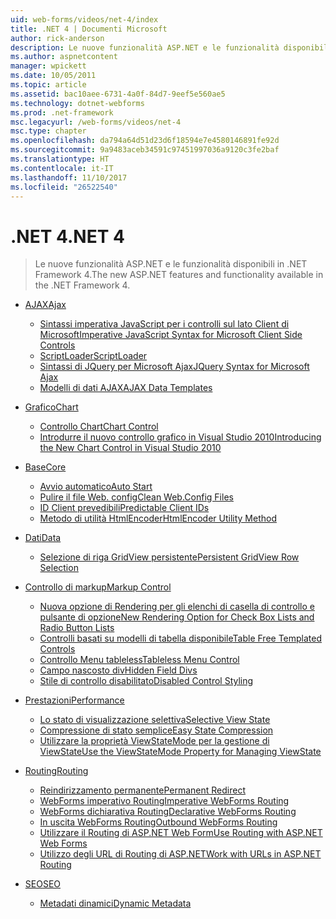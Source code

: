 ```yaml
---
uid: web-forms/videos/net-4/index
title: .NET 4 | Documenti Microsoft
author: rick-anderson
description: Le nuove funzionalità ASP.NET e le funzionalità disponibili in .NET Framework 4.
ms.author: aspnetcontent
manager: wpickett
ms.date: 10/05/2011
ms.topic: article
ms.assetid: bac10aee-6731-4a0f-84d7-9eef5e560ae5
ms.technology: dotnet-webforms
ms.prod: .net-framework
msc.legacyurl: /web-forms/videos/net-4
msc.type: chapter
ms.openlocfilehash: da794a64d51d23d6f18594e7e4580146891fe92d
ms.sourcegitcommit: 9a9483aceb34591c97451997036a9120c3fe2baf
ms.translationtype: HT
ms.contentlocale: it-IT
ms.lasthandoff: 11/10/2017
ms.locfileid: "26522540"
---
```

<a name="net-4"></a><span data-ttu-id="67d1d-103">.NET 4</span><span class="sxs-lookup"><span data-stu-id="67d1d-103">.NET 4</span></span>
====================
> <span data-ttu-id="67d1d-104">Le nuove funzionalità ASP.NET e le funzionalità disponibili in .NET Framework 4.</span><span class="sxs-lookup"><span data-stu-id="67d1d-104">The new ASP.NET features and functionality available in the .NET Framework 4.</span></span>


- [<span data-ttu-id="67d1d-105">AJAX</span><span class="sxs-lookup"><span data-stu-id="67d1d-105">Ajax</span></span>](ajax/index.md)

    - [<span data-ttu-id="67d1d-106">Sintassi imperativa JavaScript per i controlli sul lato Client di Microsoft</span><span class="sxs-lookup"><span data-stu-id="67d1d-106">Imperative JavaScript Syntax for Microsoft Client Side Controls</span></span>](ajax/aspnet-4-quick-hit-imperative-javascript-syntax-for-microsoft-client-side-controls.md)
    - [<span data-ttu-id="67d1d-107">ScriptLoader</span><span class="sxs-lookup"><span data-stu-id="67d1d-107">ScriptLoader</span></span>](ajax/aspnet-4-quick-hit-the-scriptloader.md)
    - [<span data-ttu-id="67d1d-108">Sintassi di JQuery per Microsoft Ajax</span><span class="sxs-lookup"><span data-stu-id="67d1d-108">JQuery Syntax for Microsoft Ajax</span></span>](ajax/aspnet-4-quick-hit-jquery-syntax-for-microsoft-ajax.md)
    - [<span data-ttu-id="67d1d-109">Modelli di dati AJAX</span><span class="sxs-lookup"><span data-stu-id="67d1d-109">AJAX Data Templates</span></span>](ajax/aspnet-4-quick-hit-ajax-data-templates.md)
- [<span data-ttu-id="67d1d-110">Grafico</span><span class="sxs-lookup"><span data-stu-id="67d1d-110">Chart</span></span>](chart/index.md)

    - [<span data-ttu-id="67d1d-111">Controllo Chart</span><span class="sxs-lookup"><span data-stu-id="67d1d-111">Chart Control</span></span>](chart/aspnet-4-quick-hit-chart-control.md)
    - [<span data-ttu-id="67d1d-112">Introdurre il nuovo controllo grafico in Visual Studio 2010</span><span class="sxs-lookup"><span data-stu-id="67d1d-112">Introducing the New Chart Control in Visual Studio 2010</span></span>](chart/aspnet-4-how-do-i-introducing-the-new-chart-control-in-visual-studio-2010.md)
- [<span data-ttu-id="67d1d-113">Base</span><span class="sxs-lookup"><span data-stu-id="67d1d-113">Core</span></span>](core/index.md)

    - [<span data-ttu-id="67d1d-114">Avvio automatico</span><span class="sxs-lookup"><span data-stu-id="67d1d-114">Auto Start</span></span>](core/aspnet-4-quick-hit-auto-start.md)
    - [<span data-ttu-id="67d1d-115">Pulire il file Web. config</span><span class="sxs-lookup"><span data-stu-id="67d1d-115">Clean Web.Config Files</span></span>](core/aspnet-4-quick-hit-clean-webconfig-files.md)
    - [<span data-ttu-id="67d1d-116">ID Client prevedibili</span><span class="sxs-lookup"><span data-stu-id="67d1d-116">Predictable Client IDs</span></span>](core/aspnet-4-quick-hit-predictable-client-ids.md)
    - [<span data-ttu-id="67d1d-117">Metodo di utilità HtmlEncoder</span><span class="sxs-lookup"><span data-stu-id="67d1d-117">HtmlEncoder Utility Method</span></span>](core/aspnet-4-quick-hit-the-htmlencoder-utility-method.md)
- [<span data-ttu-id="67d1d-118">Dati</span><span class="sxs-lookup"><span data-stu-id="67d1d-118">Data</span></span>](data/index.md)

    - [<span data-ttu-id="67d1d-119">Selezione di riga GridView persistente</span><span class="sxs-lookup"><span data-stu-id="67d1d-119">Persistent GridView Row Selection</span></span>](data/aspnet-4-quick-hit-persistent-gridview-row-selection.md)
- [<span data-ttu-id="67d1d-120">Controllo di markup</span><span class="sxs-lookup"><span data-stu-id="67d1d-120">Markup Control</span></span>](markup-control/index.md)

    - [<span data-ttu-id="67d1d-121">Nuova opzione di Rendering per gli elenchi di casella di controllo e pulsante di opzione</span><span class="sxs-lookup"><span data-stu-id="67d1d-121">New Rendering Option for Check Box Lists and Radio Button Lists</span></span>](markup-control/aspnet-4-quick-hit-new-rendering-option-for-check-box-lists-and-radio-button-lists.md)
    - [<span data-ttu-id="67d1d-122">Controlli basati su modelli di tabella disponibile</span><span class="sxs-lookup"><span data-stu-id="67d1d-122">Table Free Templated Controls</span></span>](markup-control/aspnet-4-quick-hit-table-free-templated-controls.md)
    - [<span data-ttu-id="67d1d-123">Controllo Menu tableless</span><span class="sxs-lookup"><span data-stu-id="67d1d-123">Tableless Menu Control</span></span>](markup-control/aspnet-4-quick-hit-tableless-menu-control.md)
    - [<span data-ttu-id="67d1d-124">Campo nascosto div</span><span class="sxs-lookup"><span data-stu-id="67d1d-124">Hidden Field Divs</span></span>](markup-control/aspnet-4-quick-hit-hidden-field-divs.md)
    - [<span data-ttu-id="67d1d-125">Stile di controllo disabilitato</span><span class="sxs-lookup"><span data-stu-id="67d1d-125">Disabled Control Styling</span></span>](markup-control/aspnet-4-quick-hit-disabled-control-styling.md)
- [<span data-ttu-id="67d1d-126">Prestazioni</span><span class="sxs-lookup"><span data-stu-id="67d1d-126">Performance</span></span>](performance/index.md)

    - [<span data-ttu-id="67d1d-127">Lo stato di visualizzazione selettiva</span><span class="sxs-lookup"><span data-stu-id="67d1d-127">Selective View State</span></span>](performance/aspnet-4-quick-hit-selective-view-state.md)
    - [<span data-ttu-id="67d1d-128">Compressione di stato semplice</span><span class="sxs-lookup"><span data-stu-id="67d1d-128">Easy State Compression</span></span>](performance/aspnet-4-quick-hit-easy-state-compression.md)
    - [<span data-ttu-id="67d1d-129">Utilizzare la proprietà ViewStateMode per la gestione di ViewState</span><span class="sxs-lookup"><span data-stu-id="67d1d-129">Use the ViewStateMode Property for Managing ViewState</span></span>](performance/how-do-i-use-the-viewstatemode-property-for-managing-viewstate.md)
- [<span data-ttu-id="67d1d-130">Routing</span><span class="sxs-lookup"><span data-stu-id="67d1d-130">Routing</span></span>](routing/index.md)

    - [<span data-ttu-id="67d1d-131">Reindirizzamento permanente</span><span class="sxs-lookup"><span data-stu-id="67d1d-131">Permanent Redirect</span></span>](routing/aspnet-4-quick-hit-permanent-redirect.md)
    - [<span data-ttu-id="67d1d-132">WebForms imperativo Routing</span><span class="sxs-lookup"><span data-stu-id="67d1d-132">Imperative WebForms Routing</span></span>](routing/aspnet-4-quick-hit-imperative-webforms-routing.md)
    - [<span data-ttu-id="67d1d-133">WebForms dichiarativa Routing</span><span class="sxs-lookup"><span data-stu-id="67d1d-133">Declarative WebForms Routing</span></span>](routing/aspnet-4-quick-hit-declarative-webforms-routing.md)
    - [<span data-ttu-id="67d1d-134">In uscita WebForms Routing</span><span class="sxs-lookup"><span data-stu-id="67d1d-134">Outbound WebForms Routing</span></span>](routing/aspnet-4-quick-hit-outbound-webforms-routing.md)
    - [<span data-ttu-id="67d1d-135">Utilizzare il Routing di ASP.NET Web Form</span><span class="sxs-lookup"><span data-stu-id="67d1d-135">Use Routing with ASP.NET Web Forms</span></span>](routing/how-do-i-use-routing-with-aspnet-web-forms.md)
    - [<span data-ttu-id="67d1d-136">Utilizzo degli URL di Routing di ASP.NET</span><span class="sxs-lookup"><span data-stu-id="67d1d-136">Work with URLs in ASP.NET Routing</span></span>](routing/how-do-i-work-with-urls-in-aspnet-routing.md)
- [<span data-ttu-id="67d1d-137">SEO</span><span class="sxs-lookup"><span data-stu-id="67d1d-137">SEO</span></span>](seo/index.md)

    - [<span data-ttu-id="67d1d-138">Metadati dinamici</span><span class="sxs-lookup"><span data-stu-id="67d1d-138">Dynamic Metadata</span></span>](seo/aspnet-4-quick-hit-dynamic-metadata.md)
